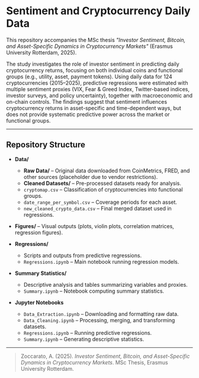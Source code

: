# Sentiment and Cryptocurrency Daily Data

This repository accompanies the MSc thesis *"Investor Sentiment, Bitcoin, and Asset-Specific Dynamics in Cryptocurrency Markets"* (Erasmus University Rotterdam, 2025).

The study investigates the role of investor sentiment in predicting daily cryptocurrency returns, focusing on both individual coins and functional groups (e.g., utility, asset, payment tokens). Using daily data for 124 cryptocurrencies (2015–2025), predictive regressions were estimated with multiple sentiment proxies (VIX, Fear & Greed Index, Twitter-based indices, investor surveys, and policy uncertainty), together with macroeconomic and on-chain controls. The findings suggest that sentiment influences cryptocurrency returns in asset-specific and time-dependent ways, but does not provide systematic predictive power across the market or functional groups.

---

## Repository Structure

- **Data/**
  - **Raw Data/** – Original data downloaded from CoinMetrics, FRED, and other sources (placeholder due to vendor restrictions).
  - **Cleaned Datasets/** – Pre-processed datasets ready for analysis.
  - `cryptomap.csv` – Classification of cryptocurrencies into functional groups.
  - `date_range_per_symbol.csv` – Coverage periods for each asset.
  - `new_cleaned_crypto_data.csv` – Final merged dataset used in regressions.

- **Figures/** – Visual outputs (plots, violin plots, correlation matrices, regression figures).

- **Regressions/**
  - Scripts and outputs from predictive regressions.
  - `Regressions.ipynb` – Main notebook running regression models.

- **Summary Statistics/**
  - Descriptive analysis and tables summarizing variables and proxies.
  - `Summary.ipynb` – Notebook computing summary statistics.

- **Jupyter Notebooks**
  - `Data_Extraction.ipynb` – Downloading and formatting raw data.
  - `Data_Cleaning.ipynb` – Processing, merging, and transforming datasets.
  - `Regressions.ipynb` – Running predictive regressions.
  - `Summary.ipynb` – Generating descriptive statistics.

---

> Zoccarato, A. (2025). *Investor Sentiment, Bitcoin, and Asset-Specific Dynamics in Cryptocurrency Markets*. MSc Thesis, Erasmus University Rotterdam.
